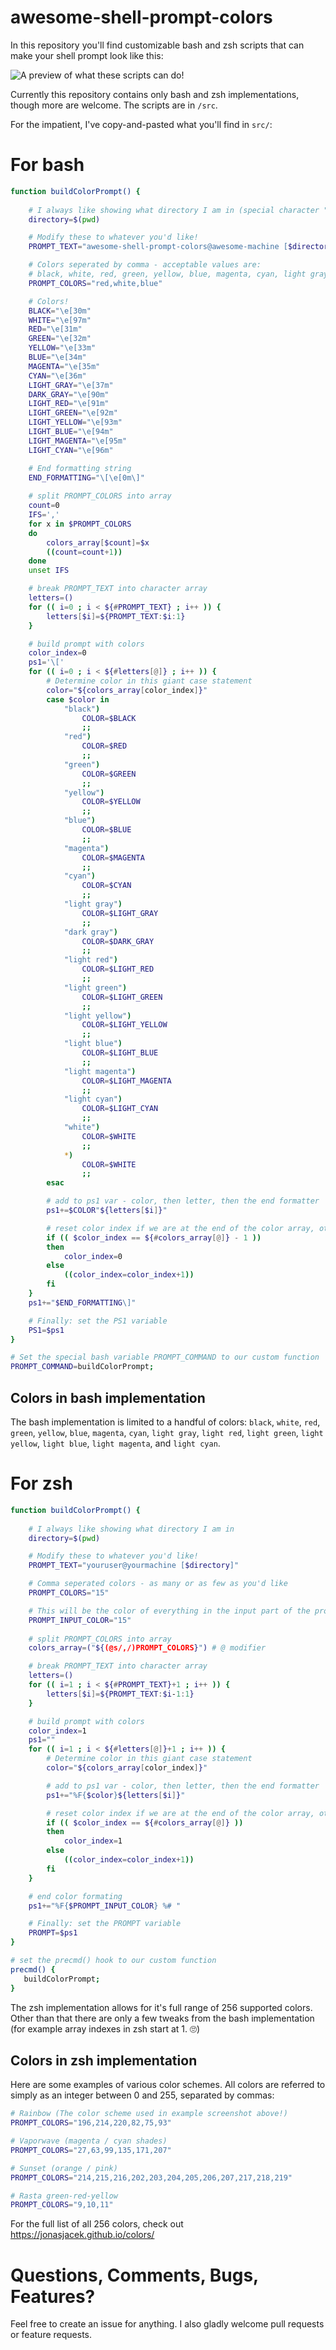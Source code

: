 # awesome-shell-prompt-colors

In this repository you'll find customizable bash and zsh scripts that can make your shell prompt look like this:

![A preview of what these scripts can do!](./src/img/preview.png)

Currently this repository contains only bash and zsh implementations, though more are welcome. The scripts are in `/src`.

For the impatient, I've copy-and-pasted what you'll find in `src/`:

# For bash

```bash
function buildColorPrompt() {
    
    # I always like showing what directory I am in (special character "\w" in PS1) - store the equivalent in this 'directory' variable
    directory=$(pwd)

    # Modify these to whatever you'd like!
    PROMPT_TEXT="awesome-shell-prompt-colors@awesome-machine [$directory] "

    # Colors seperated by comma - acceptable values are: 
    # black, white, red, green, yellow, blue, magenta, cyan, light gray, light red, light green, light yellow, light blue, light magenta, light cyan 
    PROMPT_COLORS="red,white,blue"

    # Colors! 
    BLACK="\e[30m"
    WHITE="\e[97m"
    RED="\e[31m"
    GREEN="\e[32m"
    YELLOW="\e[33m"
    BLUE="\e[34m"
    MAGENTA="\e[35m"
    CYAN="\e[36m"
    LIGHT_GRAY="\e[37m"
    DARK_GRAY="\e[90m"
    LIGHT_RED="\e[91m"
    LIGHT_GREEN="\e[92m"
    LIGHT_YELLOW="\e[93m"
    LIGHT_BLUE="\e[94m"
    LIGHT_MAGENTA="\e[95m"
    LIGHT_CYAN="\e[96m"

    # End formatting string
    END_FORMATTING="\[\e[0m\]"
    
    # split PROMPT_COLORS into array
    count=0
    IFS=','
    for x in $PROMPT_COLORS
    do
        colors_array[$count]=$x
        ((count=count+1))
    done
    unset IFS

    # break PROMPT_TEXT into character array
    letters=()
    for (( i=0 ; i < ${#PROMPT_TEXT} ; i++ )) {
        letters[$i]=${PROMPT_TEXT:$i:1}
    }

    # build prompt with colors
    color_index=0
    ps1='\['
    for (( i=0 ; i < ${#letters[@]} ; i++ )) {
        # Determine color in this giant case statement
        color="${colors_array[color_index]}"
        case $color in
            "black")
                COLOR=$BLACK
                ;;
            "red")
                COLOR=$RED
                ;;
            "green")
                COLOR=$GREEN
                ;;
            "yellow")
                COLOR=$YELLOW
                ;;
            "blue")
                COLOR=$BLUE
                ;;
            "magenta")
                COLOR=$MAGENTA
                ;;
            "cyan")
                COLOR=$CYAN
                ;;
            "light gray")
                COLOR=$LIGHT_GRAY
                ;;
            "dark gray")
                COLOR=$DARK_GRAY
                ;;
            "light red")
                COLOR=$LIGHT_RED
                ;;
            "light green")
                COLOR=$LIGHT_GREEN
                ;;
            "light yellow")
                COLOR=$LIGHT_YELLOW
                ;; 
            "light blue")
                COLOR=$LIGHT_BLUE
                ;;
            "light magenta")
                COLOR=$LIGHT_MAGENTA
                ;;
            "light cyan")
                COLOR=$LIGHT_CYAN
                ;;
            "white")
                COLOR=$WHITE
                ;;
            *)
                COLOR=$WHITE
                ;;
        esac 

        # add to ps1 var - color, then letter, then the end formatter
        ps1+=$COLOR"${letters[$i]}"

        # reset color index if we are at the end of the color array, otherwise increment it
        if (( $color_index == ${#colors_array[@]} - 1 ))
        then
            color_index=0
        else
            ((color_index=color_index+1))
        fi
    }
    ps1+="$END_FORMATTING\]"

    # Finally: set the PS1 variable
    PS1=$ps1
}

# Set the special bash variable PROMPT_COMMAND to our custom function
PROMPT_COMMAND=buildColorPrompt;
```

## Colors in bash implementation

The bash implementation is limited to a handful of colors: `black`, `white`, `red`, `green`, `yellow`, `blue`, `magenta`, `cyan`, `light gray`, `light red`, `light green`, `light yellow`, `light blue`, `light magenta`, and `light cyan`.

# For zsh

```bash
function buildColorPrompt() {
    
    # I always like showing what directory I am in
    directory=$(pwd)

    # Modify these to whatever you'd like!
    PROMPT_TEXT="youruser@yourmachine [$directory]"

    # Comma seperated colors - as many or as few as you'd like
    PROMPT_COLORS="15"

    # This will be the color of everything in the input part of the prompt (here set to 15 = white)
    PROMPT_INPUT_COLOR="15"
    
    # split PROMPT_COLORS into array
    colors_array=("${(@s/,/)PROMPT_COLORS}") # @ modifier

    # break PROMPT_TEXT into character array
    letters=()
    for (( i=1 ; i < ${#PROMPT_TEXT}+1 ; i++ )) {
        letters[$i]=${PROMPT_TEXT:$i-1:1}
    }

    # build prompt with colors
    color_index=1
    ps1=""
    for (( i=1 ; i < ${#letters[@]}+1 ; i++ )) {
        # Determine color in this giant case statement
        color="${colors_array[color_index]}"

        # add to ps1 var - color, then letter, then the end formatter
        ps1+="%F{$color}${letters[$i]}"

        # reset color index if we are at the end of the color array, otherwise increment it
        if (( $color_index == ${#colors_array[@]} ))
        then
            color_index=1
        else
            ((color_index=color_index+1))
        fi
    }

    # end color formating
    ps1+="%F{$PROMPT_INPUT_COLOR} %# "

    # Finally: set the PROMPT variable
    PROMPT=$ps1
}

# set the precmd() hook to our custom function
precmd() {
   buildColorPrompt;
}

```

The zsh implementation allows for it's full range of 256 supported colors. Other than that there are only a few tweaks from the bash implementation (for example array indexes in zsh start at 1. 🙄)

## Colors in zsh implementation

Here are some examples of various color schemes. All colors are referred to simply as an integer between 0 and 255, separated by commas:

```bash
# Rainbow (The color scheme used in example screenshot above!)
PROMPT_COLORS="196,214,220,82,75,93"

# Vaporwave (magenta / cyan shades)
PROMPT_COLORS="27,63,99,135,171,207"

# Sunset (orange / pink)
PROMPT_COLORS="214,215,216,202,203,204,205,206,207,217,218,219"

# Rasta green-red-yellow
PROMPT_COLORS="9,10,11"
```

For the full list of all 256 colors, check out https://jonasjacek.github.io/colors/

# Questions, Comments, Bugs, Features?

Feel free to create an issue for anything. I also gladly welcome pull requests or feature requests.